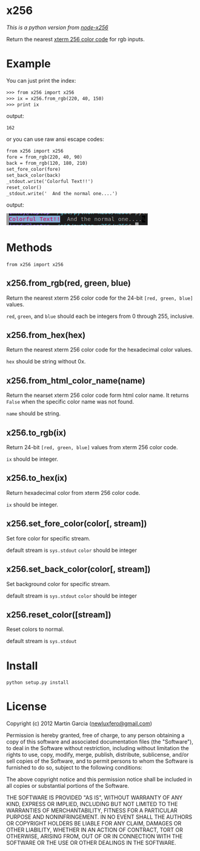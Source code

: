 x256
====
*This is a python version from [node-x256](https://github.com/substack/node-x256)*

Return the nearest
[xterm 256 color code](http://upload.wikimedia.org/wikipedia/en/1/15/Xterm_256color_chart.svg)
for rgb inputs.


Example
=======

You can just print the index:

    >>> from x256 import x256
    >>> ix = x256.from_rgb(220, 40, 150)
    >>> print ix

output:

    162


or you can use raw ansi escape codes:

	from x256 import x256
    fore = from_rgb(220, 40, 90)
    back = from_rgb(120, 180, 210)
    set_fore_color(fore)
    set_back_color(back)
    _stdout.write('Colorful Text!!')
    reset_color()
    _stdout.write('  And the normal one....')

output:

![x256 test](https://github.com/inndy/python-x256/raw/master/screenshots/x256_test.png)


Methods
=======

    from x256 import x256

x256.from_rgb(red, green, blue)
-------------------------------

Return the nearest xterm 256 color code for the 24-bit `[red, green, blue]`
values.

`red`, `green`, and `blue` should each be integers from 0 through 255,
inclusive.


x256.from_hex(hex)
------------------

Return the nearest xterm 256 color code for the hexadecimal color
values.

`hex` should be string without 0x.


x256.from_html_color_name(name)
-------------------------------

Return the nearset xterm 256 color code form html color name.
It returns `False` when the specific color name was not found.

`name` should be string.


x256.to_rgb(ix)
---------------

Return 24-bit `[red, green, blue]` values from xterm 256 color code.

`ix` should be integer.


x256.to_hex(ix)
---------------

Return hexadecimal color from xterm 256 color code.

`ix` should be integer.


x256.set_fore_color(color[, stream])
----------------------------------

Set fore color for specific stream.

default stream is `sys.stdout`
`color` should be integer


x256.set_back_color(color[, stream])
------------------------------------

Set background color for specific stream.

default stream is `sys.stdout`
`color` should be integer


x256.reset_color([stream])
--------------------------

Reset colors to normal.

default stream is `sys.stdout`


Install
=======

    python setup.py install


License
=======

Copyright (c) 2012 Martin Garcia (newluxfero@gmail.com)

Permission is hereby granted, free of charge, to any person obtaining a copy
of this software and associated documentation files (the "Software"), to deal
in the Software without restriction, including without limitation the rights
to use, copy, modify, merge, publish, distribute, sublicense, and/or sell
copies of the Software, and to permit persons to whom the Software is
furnished to do so, subject to the following conditions:

The above copyright notice and this permission notice shall be included in
all copies or substantial portions of the Software.

THE SOFTWARE IS PROVIDED "AS IS", WITHOUT WARRANTY OF ANY KIND, EXPRESS OR
IMPLIED, INCLUDING BUT NOT LIMITED TO THE WARRANTIES OF MERCHANTABILITY,
FITNESS FOR A PARTICULAR PURPOSE AND NONINFRINGEMENT. IN NO EVENT SHALL THE
AUTHORS OR COPYRIGHT HOLDERS BE LIABLE FOR ANY CLAIM, DAMAGES OR OTHER
LIABILITY, WHETHER IN AN ACTION OF CONTRACT, TORT OR OTHERWISE, ARISING FROM,
OUT OF OR IN CONNECTION WITH THE SOFTWARE OR THE USE OR OTHER DEALINGS IN
THE SOFTWARE.

